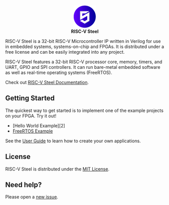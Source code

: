 <p align="center"><img src="docs/source/images/rvsteel_logo_circle.svg" width="70"/></br><strong>RISC-V Steel</strong></p>

RISC-V Steel is a 32-bit RISC-V Microcontroller IP written in Verilog for use in embedded systems, systems-on-chip and FPGAs. It is distributed under a free license and can be easily integrated into any project.

RISC-V Steel features a 32-bit RISC-V processor core, memory, timers, and UART, GPIO and SPI controllers. It can run bare-metal embedded software as well as real-time operating systems (FreeRTOS).

Check out [RISC-V Steel Documentation][1].

## Getting Started

The quickest way to get started is to implement one of the example projects on your FPGA. Try it out!

- [Hello World Example][2]
- [FreeRTOS Example][3]

See the [User Guide][4] to learn how to create your own applications.

## License

RISC-V Steel is distributed under the [MIT License][5].

## Need help?

Please open a [new issue][6].

[1]: https://riscv-steel.github.io/riscv-steel
[3]: https://riscv-steel.github.io/riscv-steel/examples/helloworld
[4]: https://riscv-steel.github.io/riscv-steel/examples/freertos
[5]: https://riscv-steel.github.io/riscv-steel/userguide/
[6]: LICENSE
[7]: https://github.com/riscv-steel/riscv-steel/issues